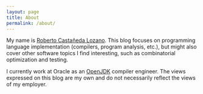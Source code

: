 ```yaml
---
layout: page
title: About
permalink: /about/
---
```


My name is [Roberto Castañeda Lozano](https://robcasloz.github.io/). This blog focuses on programming language implementation (compilers, program analysis, etc.), but might also cover other software topics I find interesting, such as combinatorial optimization and testing.

I currently work at Oracle as an [OpenJDK](http://openjdk.java.net/) compiler engineer. The views expressed on this blog are my own and do not necessarily reflect the views of my employer.
